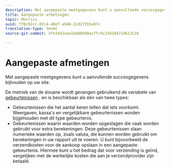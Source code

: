 ```yaml
---
description: Met aangepaste meetgegevens kunt u aanvullende succesgegevens bijhouden op uw site.
title: Aangepaste afmetingen
topic: Metrics
uuid: ff0c92cc-07c4-40ef-a946-2cd277b5a97c
translation-type: tm+mt
source-git-commit: 3fe3442eae1bdd8b90acffc9c25d184714613c16

---
```



# Aangepaste afmetingen

Met aangepaste meetgegevens kunt u aanvullende succesgegevens bijhouden op uw site.

De metriek van de douane wordt gevangen gebruikend de variabele van [gebeurtenissen](https://docs.adobe.com/content/help/en/analytics/implementation/vars/page-vars/events/events-overview.html) , en is beschikbaar als één van twee types:

* Gebeurtenissen die het aantal keren tellen dat iets voorkomt. Weergaven, kassa&#39;s en vergelijkbare gebeurtenissen worden bijgehouden met dit type gebeurtenis.
* Gebeurtenissen waarin waarden worden opgeslagen die vaak worden gebruikt voor extra berekeningen. Deze gebeurtenissen slaan numerieke waarden op, zoals valuta, die kunnen worden gebruikt om berekeningen in uw rapport uit te voeren. U kunt bijvoorbeeld de verzendkosten voor de aankoop opslaan in een aangepaste gebeurtenis. Hiermee kunt u het bedrag dat voor verzending is geïnd, vergelijken met de werkelijke kosten die aan je verzendprovider zijn betaald.

